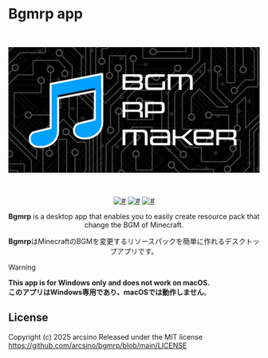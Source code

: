 # Bgmrp app
<div align="center">
    <br>
        <p>
        <img src="https://raw.githubusercontent.com/arcsino/Bgmrp/main/src/assets/images/wp.png" width="600" alt="Bgmrp">
        </p>
    <br>
    <p>
        <a href="https://www.python.org/downloads/release/python-3126/" target="_blank" rel="noopener noreferrer"><img src="https://img.shields.io/badge/python-3.12.6-blue" alt="#"></a>
        <a href="https://flet.dev/" target="_blank" rel="noopener noreferrer"><img src="https://img.shields.io/badge/flet-0.27.6-ff1463" alt="#"></a>
        <a href="#" target="_blank" rel="noopener noreferrer"><img src="https://img.shields.io/badge/license-MIT-green" alt="#"></a>
    </p>
    <p>
        <b>Bgmrp</b> is a desktop app that enables you to easily create resource pack that change the BGM of Minecraft.
    </p>
    <p>
        <b>Bgmrp</b>はMinecraftのBGMを変更するリソースパックを簡単に作れるデスクトップアプリです。
    </p>
</div>

> [!WARNING]
> <b>This app is for Windows only and does not work on macOS.</b><br>
> <b>このアプリはWindows専用であり、macOSでは動作しません</b>。

## License
Copyright (c) 2025 arcsino
Released under the MIT license<br>
https://github.com/arcsino/bgmrp/blob/main/LICENSE
